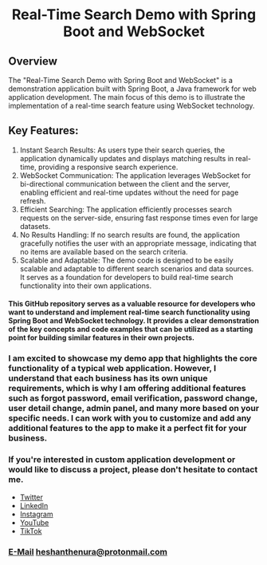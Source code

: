 # <h1 style="text-align: center">Real-Time Search Demo with Spring Boot and WebSocket</h1>

## Overview

The "Real-Time Search Demo with Spring Boot and WebSocket" is a demonstration application built with Spring Boot, a Java framework for web application development. The main focus of this demo is to illustrate the implementation of a real-time search feature using WebSocket technology.

## Key Features:

1. Instant Search Results: As users type their search queries, the application dynamically updates and displays matching results in real-time, providing a responsive search experience.
2. WebSocket Communication: The application leverages WebSocket for bi-directional communication between the client and the server, enabling efficient and real-time updates without the need for page refresh.
3. Efficient Searching: The application efficiently processes search requests on the server-side, ensuring fast response times even for large datasets.
4. No Results Handling: If no search results are found, the application gracefully notifies the user with an appropriate message, indicating that no items are available based on the search criteria.
5. Scalable and Adaptable: The demo code is designed to be easily scalable and adaptable to different search scenarios and data sources. It serves as a foundation for developers to build real-time search functionality into their own applications.

#### This GitHub repository serves as a valuable resource for developers who want to understand and implement real-time search functionality using Spring Boot and WebSocket technology. It provides a clear demonstration of the key concepts and code examples that can be utilized as a starting point for building similar features in their own projects.

### I am excited to showcase my demo app that highlights the core functionality of a typical web application. However, I understand that each business has its own unique requirements, which is why I am offering additional features such as forgot password, email verification, password change, user detail change, admin panel, and many more based on your specific needs. I can work with you to customize and add any additional features to the app to make it a perfect fit for your business.

### If you're interested in custom application development or would like to discuss a project, please don't hesitate to contact me.

<ul>
    <li><a href="https://twitter.com/Heshantk">Twitter</a></li>
    <li><a href="https://www.linkedin.com/in/heshanthenura">LinkedIn</a></li>
    <li><a href="https://www.instagram.com/heshan_thenura/">Instagram</a></li>
    <li><a href="https://youtube.com/@heshanthenura">YouTube</a></li>
    <li><a href="https://www.tiktok.com/@heshanthenura">TikTok</a></li>
</ul>

### [E-Mail](mailto:heshanthenura@protonmail.com) heshanthenura@protonmail.com
